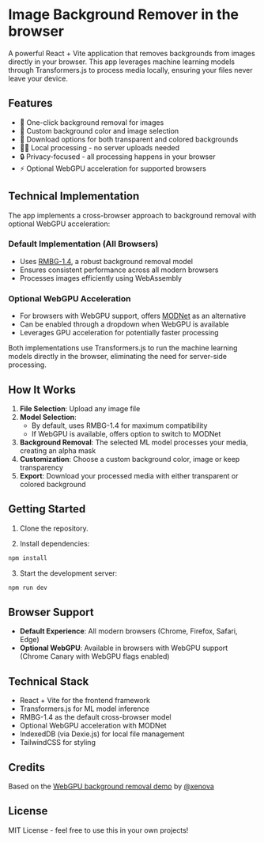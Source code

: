 # Image Background Remover in the browser 

A powerful React + Vite application that removes backgrounds from images directly in your browser. This app leverages machine learning models through Transformers.js to process media locally, ensuring your files never leave your device.

## Features

- 🎯 One-click background removal for images
- 🎨 Custom background color and image selection
- 💾 Download options for both transparent and colored backgrounds
- 🏃‍♂️ Local processing - no server uploads needed
- 🔒 Privacy-focused - all processing happens in your browser
- ⚡ Optional WebGPU acceleration for supported browsers

## Technical Implementation

The app implements a cross-browser approach to background removal with optional WebGPU acceleration:

### Default Implementation (All Browsers)
- Uses [RMBG-1.4](https://huggingface.co/briaai/RMBG-1.4), a robust background removal model
- Ensures consistent performance across all modern browsers
- Processes images efficiently using WebAssembly

### Optional WebGPU Acceleration
- For browsers with WebGPU support, offers [MODNet](https://huggingface.co/Xenova/modnet) as an alternative
- Can be enabled through a dropdown when WebGPU is available
- Leverages GPU acceleration for potentially faster processing

Both implementations use Transformers.js to run the machine learning models directly in the browser, eliminating the need for server-side processing.

## How It Works

1. **File Selection**: Upload any image file
2. **Model Selection**: 
   - By default, uses RMBG-1.4 for maximum compatibility
   - If WebGPU is available, offers option to switch to MODNet
3. **Background Removal**: The selected ML model processes your media, creating an alpha mask
4. **Customization**: Choose a custom background color, image or keep transparency
5. **Export**: Download your processed media with either transparent or colored background

## Getting Started

1. Clone the repository.

2. Install dependencies:
```bash
npm install
```

3. Start the development server:
```bash
npm run dev
```

## Browser Support

- **Default Experience**: All modern browsers (Chrome, Firefox, Safari, Edge)
- **Optional WebGPU**: Available in browsers with WebGPU support (Chrome Canary with WebGPU flags enabled)

## Technical Stack

- React + Vite for the frontend framework
- Transformers.js for ML model inference
- RMBG-1.4 as the default cross-browser model
- Optional WebGPU acceleration with MODNet
- IndexedDB (via Dexie.js) for local file management
- TailwindCSS for styling

## Credits

Based on the [WebGPU background removal demo](https://github.com/huggingface/transformers.js-examples/tree/main/remove-background-webgpu) by [@xenova](https://github.com/xenova)

## License

MIT License - feel free to use this in your own projects!

